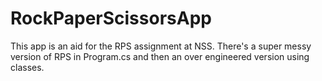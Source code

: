 # RockPaperScissorsApp

This app is an aid for the RPS assignment at NSS.  There's a super messy version of RPS in Program.cs and then an over engineered version using classes.
